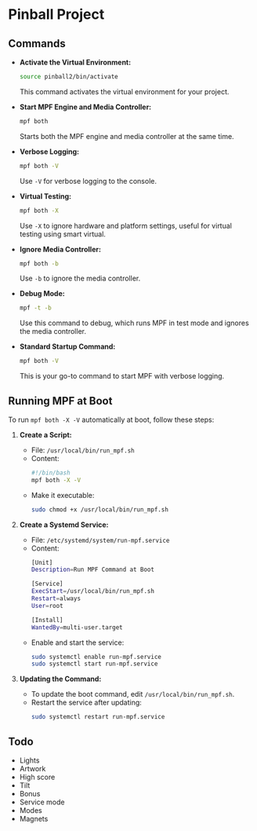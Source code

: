 # Pinball Project

## Commands

- **Activate the Virtual Environment:**
  ```bash
  source pinball2/bin/activate
  ```
  This command activates the virtual environment for your project.

- **Start MPF Engine and Media Controller:**
  ```bash
  mpf both
  ```
  Starts both the MPF engine and media controller at the same time.

- **Verbose Logging:**
  ```bash
  mpf both -V
  ```
  Use `-V` for verbose logging to the console.

- **Virtual Testing:**
  ```bash
  mpf both -X
  ```
  Use `-X` to ignore hardware and platform settings, useful for virtual testing using smart virtual.

- **Ignore Media Controller:**
  ```bash
  mpf both -b
  ```
  Use `-b` to ignore the media controller.

- **Debug Mode:**
  ```bash
  mpf -t -b
  ```
  Use this command to debug, which runs MPF in test mode and ignores the media controller.

- **Standard Startup Command:**
  ```bash
  mpf both -V
  ```
  This is your go-to command to start MPF with verbose logging.

## Running MPF at Boot

To run `mpf both -X -V` automatically at boot, follow these steps:

1. **Create a Script:**
   - File: `/usr/local/bin/run_mpf.sh`
   - Content:
     ```bash
     #!/bin/bash
     mpf both -X -V
     ```
   - Make it executable:
     ```bash
     sudo chmod +x /usr/local/bin/run_mpf.sh
     ```

2. **Create a Systemd Service:**
   - File: `/etc/systemd/system/run-mpf.service`
   - Content:
     ```bash
     [Unit]
     Description=Run MPF Command at Boot

     [Service]
     ExecStart=/usr/local/bin/run_mpf.sh
     Restart=always
     User=root

     [Install]
     WantedBy=multi-user.target
     ```
   - Enable and start the service:
     ```bash
     sudo systemctl enable run-mpf.service
     sudo systemctl start run-mpf.service
     ```

3. **Updating the Command:**
   - To update the boot command, edit `/usr/local/bin/run_mpf.sh`.
   - Restart the service after updating:
     ```bash
     sudo systemctl restart run-mpf.service
     ```

## Todo

- Lights
- Artwork
- High score
- Tilt
- Bonus
- Service mode
- Modes
- Magnets

